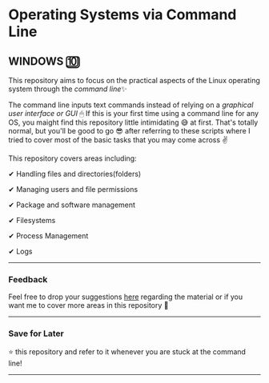 # Operating Systems via Command Line

## WINDOWS 🔟

 This repository aims to focus on the practical aspects of the Linux operating system through the *command line*✨

 The command line inputs text commands instead of relying on a *graphical user interface or GUI* 🖱 If this is your first time using a command line for any OS, you maight find this repository little intimidating 😅 at first. That's totally normal, but you'll be good to go 😎 after referring to these scripts where I tried to cover most of the basic tasks that you may come across ✌

 This repository covers areas including:

 ✔ Handling files and directories(folders) 

 ✔ Managing users and file permissions

✔ Package and software management

✔ Filesystems

✔ Process Management

✔ Logs

____

### Feedback

Feel free to drop your suggestions [here](mailto:singhshubhangi211@gmail.com) regarding the material or if you want me to cover more areas in this repository 📝

____

### Save for Later

⭐ this repository and refer to it whenever you are stuck at the command line!

____




 

